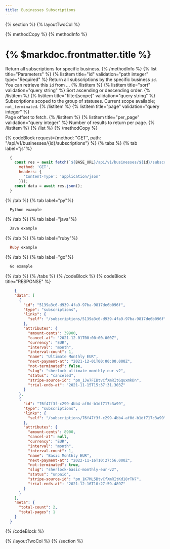 ```yaml
---
title: Businesses Subscriptions
---
```

{% section %}
{% layoutTwoCol %}

{% methodCopy %}
{% methodInfo %}
  # {% $markdoc.frontmatter.title %}
  Return all subscriptions for specific business.
{% /methodInfo %}
{% list title="Parameters" %}
  {% listitem title="id" validation="path integer" type="Required" %}
  Return all subscriptions by the specific business `id`. You can retrieve this `id` from ...
  {% /listitem %}
  {% listitem title="sort" validation="query string" %}
  Sort ascending or descending order.
  {% /listitem %}
  {% listitem title="filter[scope]" validation="query string" %}
  Subscriptions scoped to the group of statuses. Current scope available; `not_terminated`.
  {% /listitem %}
  {% listitem title="page" validation="query integer" %}	
  Page offset to fetch.
  {% /listitem %}
  {% listitem title="per_page" validation="query integer" %}
  Number of results to return per page.
  {% /listitem %}
{% /list %}
{% /methodCopy %}

{% codeBlock request={method: "GET", path: "/api/v1/businesses/{id}/subscriptions"} %}
{% tabs %}
  {% tab label="js"%}
  ```js
    {
      const res = await fetch(`${BASE_URL}/api/v1/businesses/${id}/subscriptions`, {
        method: 'GET',
        headers: {
          'Content-Type': 'application/json'
        }});
      const data = await res.json();
    }
  ```
  {% /tab %}
  {% tab label="py"%}
  ```py
    Python example
  ```
  {% /tab %}
  {% tab label="java"%}
  ```java
    Java example
  ```
  {% /tab %}
  {% tab label="ruby"%}
  ```ruby
    Ruby example
  ```
  {% /tab %}
  {% tab label="go"%}
  ```go
    Go example
  ```
  {% /tab %}
{% /tabs %}
{% /codeBlock %}
{% codeBlock title="RESPONSE" %}
  ```json
      {
      "data": [
        {
          "id": "5139a3c6-d939-4fa9-97ba-9817de6b096f",
          "type": "subscriptions",
          "links": {
            "self": "/subscriptions/5139a3c6-d939-4fa9-97ba-9817de6b096f"
          },
          "attributes": {
            "amount-cents": 39900,
            "cancel-at": "2021-12-01T00:00:00.000Z",
            "currency": "EUR",
            "interval": "month",
            "interval-count": 1,
            "name": "Ultimate Monthly EUR",
            "next-payment-at": "2021-12-01T00:00:00.000Z",
            "not-terminated": false,
            "slug": "sherlock-ultimate-monthly-eur-v2",
            "status": "canceled",
            "stripe-source-id": "pm_1Jw7FIBtvCfXmRItGquxmkDn",
            "trial-ends-at": "2021-11-15T15:37:31.303Z"
          }
        },
        {
          "id": "76f47f3f-c299-4bb4-af0d-b1df717c3a99",
          "type": "subscriptions",
          "links": {
            "self": "/subscriptions/76f47f3f-c299-4bb4-af0d-b1df717c3a99"
          },
          "attributes": {
            "amount-cents": 8900,
            "cancel-at": null,
            "currency": "EUR",
            "interval": "month",
            "interval-count": 1,
            "name": "Basic Monthly EUR",
            "next-payment-at": "2022-11-16T10:27:56.000Z",
            "not-terminated": true,
            "slug": "sherlock-basic-monthly-eur-v2",
            "status": "unpaid",
            "stripe-source-id": "pm_1K7ML5BtvCfXmRItKd18rTN7",
            "trial-ends-at": "2021-12-16T10:27:59.489Z"
          }
        }
      ],
      "meta": {
        "total-count": 2,
        "total-pages": 1
      }
    }
  ```
{% /codeBlock %}  

{% /layoutTwoCol %}
{% /section %}